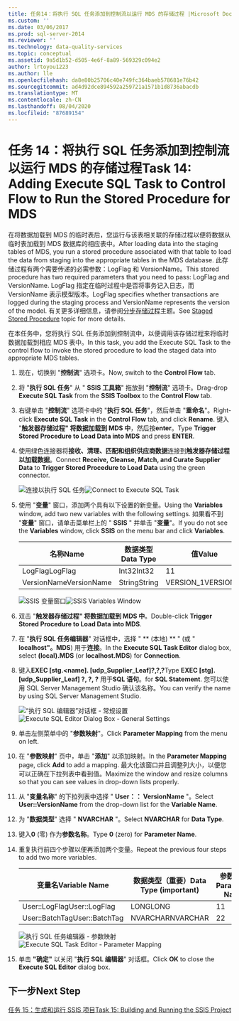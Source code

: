 ```yaml
---
title: 任务14：将执行 SQL 任务添加到控制流以运行 MDS 的存储过程 |Microsoft Docs
ms.custom: ''
ms.date: 03/06/2017
ms.prod: sql-server-2014
ms.reviewer: ''
ms.technology: data-quality-services
ms.topic: conceptual
ms.assetid: 9a5d1b52-d505-4e6f-8a89-569329c094e2
author: lrtoyou1223
ms.author: lle
ms.openlocfilehash: da8e80b25706c40e749fc364baeb578681e76b42
ms.sourcegitcommit: ad4d92dce894592a259721a1571b1d8736abacdb
ms.translationtype: MT
ms.contentlocale: zh-CN
ms.lasthandoff: 08/04/2020
ms.locfileid: "87689154"
---
```

# <a name="task-14-adding-execute-sql-task-to-control-flow-to-run-the-stored-procedure-for-mds"></a><span data-ttu-id="a0a74-102">任务 14：将执行 SQL 任务添加到控制流以运行 MDS 的存储过程</span><span class="sxs-lookup"><span data-stu-id="a0a74-102">Task 14: Adding Execute SQL Task to Control Flow to Run the Stored Procedure for MDS</span></span>
  <span data-ttu-id="a0a74-103">在将数据加载到 MDS 的临时表后，您运行与该表相关联的存储过程以便将数据从临时表加载到 MDS 数据库的相应表中。</span><span class="sxs-lookup"><span data-stu-id="a0a74-103">After loading data into the staging tables of MDS, you run a stored procedure associated with that table to load the data from staging into the appropriate tables in the MDS database.</span></span> <span data-ttu-id="a0a74-104">此存储过程有两个需要传递的必需参数：LogFlag 和 VersionName。</span><span class="sxs-lookup"><span data-stu-id="a0a74-104">This stored procedure has two required parameters that you need to pass: LogFlag and VersionName.</span></span> <span data-ttu-id="a0a74-105">LogFlag 指定在临时过程中是否将事务记入日志，而 VersionName 表示模型版本。</span><span class="sxs-lookup"><span data-stu-id="a0a74-105">LogFlag specifies whether transactions are logged during the staging process and VersionName represents the version of the model.</span></span> <span data-ttu-id="a0a74-106">有关更多详细信息，请参阅[分步存储过程](https://msdn.microsoft.com/library/hh231028.aspx)主题。</span><span class="sxs-lookup"><span data-stu-id="a0a74-106">See [Staged Stored Procedure](https://msdn.microsoft.com/library/hh231028.aspx) topic for more details.</span></span>

 <span data-ttu-id="a0a74-107">在本任务中，您将执行 SQL 任务添加到控制流中，以便调用该存储过程来将临时数据加载到相应 MDS 表中。</span><span class="sxs-lookup"><span data-stu-id="a0a74-107">In this task, you add the Execute SQL Task to the control flow to invoke the stored procedure to load the staged data into appropriate MDS tables.</span></span>

1.  <span data-ttu-id="a0a74-108">现在，切换到 "**控制流**" 选项卡。</span><span class="sxs-lookup"><span data-stu-id="a0a74-108">Now, switch to the **Control Flow** tab.</span></span>

2.  <span data-ttu-id="a0a74-109">将 "**执行 SQL 任务**" 从 " **SSIS 工具箱**" 拖放到 "**控制流**" 选项卡。</span><span class="sxs-lookup"><span data-stu-id="a0a74-109">Drag-drop **Execute SQL Task** from the **SSIS Toolbox** to the **Control Flow** tab.</span></span>

3.  <span data-ttu-id="a0a74-110">右键单击 "**控制流**" 选项卡中的 "**执行 SQL 任务**"，然后单击 "**重命名**"。</span><span class="sxs-lookup"><span data-stu-id="a0a74-110">Right-click **Execute SQL Task** in the **Control Flow** tab, and click **Rename**.</span></span> <span data-ttu-id="a0a74-111">键入 "**触发器存储过程" 将数据加载到 MDS 中**，然后按**enter**。</span><span class="sxs-lookup"><span data-stu-id="a0a74-111">Type **Trigger Stored Procedure to Load Data into MDS** and press **ENTER**.</span></span>

4.  <span data-ttu-id="a0a74-112">使用绿色连接器将**接收、清理、匹配和组织供应商数据**连接到**触发器存储过程以加载数据**。</span><span class="sxs-lookup"><span data-stu-id="a0a74-112">Connect **Receive, Cleanse, Match, and Curate Supplier Data** to **Trigger Stored Procedure to Load Data** using the green connector.</span></span>

     <span data-ttu-id="a0a74-113">![连接以执行 SQL 任务](../../2014/tutorials/media/et-addingesqltasktocftorunthespformds-01.jpg "连接以执行 SQL 任务")</span><span class="sxs-lookup"><span data-stu-id="a0a74-113">![Connect to Execute SQL Task](../../2014/tutorials/media/et-addingesqltasktocftorunthespformds-01.jpg "Connect to Execute SQL Task")</span></span>

5.  <span data-ttu-id="a0a74-114">使用 "**变量**" 窗口，添加两个具有以下设置的新变量。</span><span class="sxs-lookup"><span data-stu-id="a0a74-114">Using the **Variables** window, add two new variables with the following settings.</span></span> <span data-ttu-id="a0a74-115">如果看不到 "**变量**" 窗口，请单击菜单栏上的 " **SSIS** " 并单击 "**变量**"。</span><span class="sxs-lookup"><span data-stu-id="a0a74-115">If you do not see the **Variables** window, click **SSIS** on the menu bar and click **Variables**.</span></span>

    |<span data-ttu-id="a0a74-116">名称</span><span class="sxs-lookup"><span data-stu-id="a0a74-116">Name</span></span>|<span data-ttu-id="a0a74-117">数据类型</span><span class="sxs-lookup"><span data-stu-id="a0a74-117">Data Type</span></span>|<span data-ttu-id="a0a74-118">值</span><span class="sxs-lookup"><span data-stu-id="a0a74-118">Value</span></span>|
    |----------|---------------|-----------|
    |<span data-ttu-id="a0a74-119">LogFlag</span><span class="sxs-lookup"><span data-stu-id="a0a74-119">LogFlag</span></span>|<span data-ttu-id="a0a74-120">Int32</span><span class="sxs-lookup"><span data-stu-id="a0a74-120">Int32</span></span>|<span data-ttu-id="a0a74-121">1</span><span class="sxs-lookup"><span data-stu-id="a0a74-121">1</span></span>|
    |<span data-ttu-id="a0a74-122">VersionName</span><span class="sxs-lookup"><span data-stu-id="a0a74-122">VersionName</span></span>|<span data-ttu-id="a0a74-123">String</span><span class="sxs-lookup"><span data-stu-id="a0a74-123">String</span></span>|<span data-ttu-id="a0a74-124">VERSION_1</span><span class="sxs-lookup"><span data-stu-id="a0a74-124">VERSION_1</span></span>|

     <span data-ttu-id="a0a74-125">![SSIS 变量窗口](../../2014/tutorials/media/et-addingesqltasktocftorunthespformds-02.jpg "SSIS 变量窗口")</span><span class="sxs-lookup"><span data-stu-id="a0a74-125">![SSIS Variables Window](../../2014/tutorials/media/et-addingesqltasktocftorunthespformds-02.jpg "SSIS Variables Window")</span></span>

6.  <span data-ttu-id="a0a74-126">双击 "**触发器存储过程" 将数据加载到 MDS 中**。</span><span class="sxs-lookup"><span data-stu-id="a0a74-126">Double-click **Trigger Stored Procedure to Load Data into MDS**.</span></span>

7.  <span data-ttu-id="a0a74-127">在 "**执行 SQL 任务编辑器**" 对话框中，选择 " \*\* (本地) \*\* " (或 " **localhost"。MDS**) 用于**连接**。</span><span class="sxs-lookup"><span data-stu-id="a0a74-127">In the **Execute SQL Task Editor** dialog box, select **(local).MDS** (or **localhost.MDS**) for **Connection**.</span></span>

8.  <span data-ttu-id="a0a74-128">键入**EXEC [stg.<name]. [udp_Supplier_Leaf]?,?,?**</span><span class="sxs-lookup"><span data-stu-id="a0a74-128">Type **EXEC [stg].[udp_Supplier_Leaf] ?, ?, ?**</span></span> <span data-ttu-id="a0a74-129">用于**SQL 语句**。</span><span class="sxs-lookup"><span data-stu-id="a0a74-129">for **SQL Statement**.</span></span> <span data-ttu-id="a0a74-130">您可以使用 SQL Server Management Studio 确认该名称。</span><span class="sxs-lookup"><span data-stu-id="a0a74-130">You can verify the name by using SQL Server Management Studio.</span></span>

     <span data-ttu-id="a0a74-131">![“执行 SQL 编辑器”对话框 - 常规设置](../../2014/tutorials/media/et-addingesqltasktocftorunthespformds-03.jpg "“执行 SQL 编辑器”对话框 - 常规设置")</span><span class="sxs-lookup"><span data-stu-id="a0a74-131">![Execute SQL Editor Dialog Box - General Settings](../../2014/tutorials/media/et-addingesqltasktocftorunthespformds-03.jpg "Execute SQL Editor Dialog Box - General Settings")</span></span>

9. <span data-ttu-id="a0a74-132">单击左侧菜单中的 "**参数映射**"。</span><span class="sxs-lookup"><span data-stu-id="a0a74-132">Click **Parameter Mapping** from the menu on left.</span></span>

10. <span data-ttu-id="a0a74-133">在 "**参数映射**" 页中，单击 "**添加**" 以添加映射。</span><span class="sxs-lookup"><span data-stu-id="a0a74-133">In the **Parameter Mapping** page, click **Add** to add a mapping.</span></span> <span data-ttu-id="a0a74-134">最大化该窗口并且调整列大小，以便您可以正确在下拉列表中看到值。</span><span class="sxs-lookup"><span data-stu-id="a0a74-134">Maximize the window and resize columns so that you can see values in drop-down lists properly.</span></span>

11. <span data-ttu-id="a0a74-135">从 "**变量名称**" 的下拉列表中选择 " **User：： VersionName** "。</span><span class="sxs-lookup"><span data-stu-id="a0a74-135">Select **User::VersionName** from the drop-down list for the **Variable Name**.</span></span>

12. <span data-ttu-id="a0a74-136">为 "**数据类型**" 选择 " **NVARCHAR** "。</span><span class="sxs-lookup"><span data-stu-id="a0a74-136">Select **NVARCHAR** for **Data Type**.</span></span>

13. <span data-ttu-id="a0a74-137">键入**0** (零) 作为**参数名称**。</span><span class="sxs-lookup"><span data-stu-id="a0a74-137">Type **0** (zero) for **Parameter Name**.</span></span>

14. <span data-ttu-id="a0a74-138">重复执行前四个步骤以便再添加两个变量。</span><span class="sxs-lookup"><span data-stu-id="a0a74-138">Repeat the previous four steps to add two more variables.</span></span>

    |<span data-ttu-id="a0a74-139">变量名</span><span class="sxs-lookup"><span data-stu-id="a0a74-139">Variable Name</span></span>|<span data-ttu-id="a0a74-140">数据类型（重要）</span><span class="sxs-lookup"><span data-stu-id="a0a74-140">Data Type (important)</span></span>|<span data-ttu-id="a0a74-141">参数名称</span><span class="sxs-lookup"><span data-stu-id="a0a74-141">Parameter Name</span></span>|
    |-------------------|-----------------------------|--------------------|
    |<span data-ttu-id="a0a74-142">User::LogFlag</span><span class="sxs-lookup"><span data-stu-id="a0a74-142">User::LogFlag</span></span>|<span data-ttu-id="a0a74-143">LONG</span><span class="sxs-lookup"><span data-stu-id="a0a74-143">LONG</span></span>|<span data-ttu-id="a0a74-144">1</span><span class="sxs-lookup"><span data-stu-id="a0a74-144">1</span></span>|
    |<span data-ttu-id="a0a74-145">User::BatchTag</span><span class="sxs-lookup"><span data-stu-id="a0a74-145">User::BatchTag</span></span>|<span data-ttu-id="a0a74-146">NVARCHAR</span><span class="sxs-lookup"><span data-stu-id="a0a74-146">NVARCHAR</span></span>|<span data-ttu-id="a0a74-147">2</span><span class="sxs-lookup"><span data-stu-id="a0a74-147">2</span></span>|

     <span data-ttu-id="a0a74-148">![执行 SQL 任务编辑器 - 参数映射](../../2014/tutorials/media/et-addingesqltasktocftorunthespformds-04.jpg "执行 SQL 任务编辑器 - 参数映射")</span><span class="sxs-lookup"><span data-stu-id="a0a74-148">![Execute SQL Task Editor - Parameter Mapping](../../2014/tutorials/media/et-addingesqltasktocftorunthespformds-04.jpg "Execute SQL Task Editor - Parameter Mapping")</span></span>

15. <span data-ttu-id="a0a74-149">单击 **"确定"** 以关闭 "**执行 SQL 编辑器**" 对话框。</span><span class="sxs-lookup"><span data-stu-id="a0a74-149">Click **OK** to close the **Execute SQL Editor** dialog box.</span></span>

## <a name="next-step"></a><span data-ttu-id="a0a74-150">下一步</span><span class="sxs-lookup"><span data-stu-id="a0a74-150">Next Step</span></span>
 [<span data-ttu-id="a0a74-151">任务 15：生成和运行 SSIS 项目</span><span class="sxs-lookup"><span data-stu-id="a0a74-151">Task 15: Building and Running the SSIS Project</span></span>](../../2014/tutorials/task-15-building-and-running-the-ssis-project.md)


